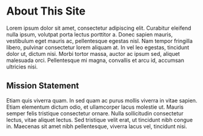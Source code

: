 # About This Site

Lorem ipsum dolor sit amet, consectetur adipiscing elit. Curabitur eleifend nulla ipsum, volutpat porta lectus porttitor a. Donec sapien mauris, vestibulum eget mauris ac, pellentesque egestas nisl. Nam tempor fringilla libero, pulvinar consectetur lorem aliquam at. In vel leo egestas, tincidunt dolor ut, dictum nisi. Morbi tortor massa, auctor ac ipsum sed, aliquet malesuada orci. Pellentesque mi magna, convallis et arcu id, accumsan ultricies nisi.

## Mission Statement

Etiam quis viverra quam. In sed quam ac purus mollis viverra in vitae sapien. Etiam elementum dictum odio, et ullamcorper lacus molestie ut. Mauris semper felis tristique consectetur ornare. Nulla sollicitudin consectetur lectus, vitae aliquet lectus. Sed tristique velit erat, ut tincidunt nibh congue in. Maecenas sit amet nibh pellentesque, viverra lacus vel, tincidunt nisi.